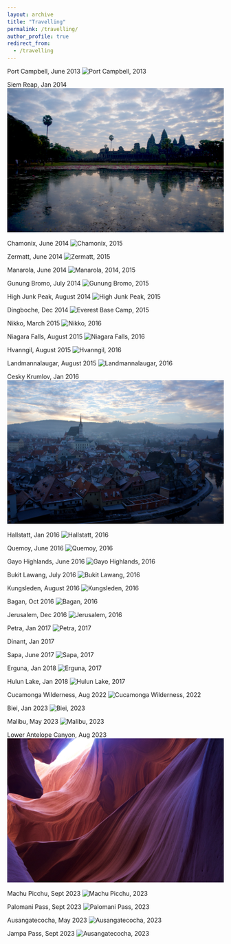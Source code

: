 ```yaml
---
layout: archive
title: "Travelling"
permalink: /travelling/
author_profile: true
redirect_from:
  - /travelling
---
```


Port Campbell, June 2013
<img class="fit-picture"
     src="/images/DSC3684.jpg"
     alt="Port Campbell, 2013">
     
     
Siem Reap, Jan 2014
<img class="fit-picture"
     src="/images/DSC4980.jpg"
     alt="Siem Reap, 2014">
     

Chamonix, June 2014
<img class="fit-picture"
     src="/images/DSC5916.jpg"
     alt="Chamonix, 2015">
     

Zermatt, June 2014
<img class="fit-picture"
     src="/images/DSC6041.jpg"
     alt="Zermatt, 2015">
     

Manarola, June 2014
<img class="fit-picture"
     src="/images/DSC6531.jpg"
     alt="Manarola, 2014, 2015">
     

Gunung Bromo, July 2014
<img class="fit-picture"
     src="/images/DSC6861.jpg"
     alt="Gunung Bromo, 2015">


High Junk Peak, August 2014
<img class="fit-picture"
     src="/images/DSC7315.jpg"
     alt="High Junk Peak, 2015">
  
  
Dingboche, Dec 2014 
<img class="fit-picture"
     src="/images/DSC7392.jpg"
     alt="Everest Base Camp, 2015 ">


Nikko, March 2015
<img class="fit-picture"
     src="/images/DSC8054.jpg"
     alt="Nikko, 2016 ">
  
  
Niagara Falls, August 2015
<img class="fit-picture"
     src="/images/DSC8549.jpg"
     alt="Niagara Falls, 2016">


Hvanngil, August 2015 
<img class="fit-picture"
     src="/images/DSC8574.jpg"
     alt="Hvanngil, 2016 ">
  
  
Landmannalaugar, August 2015
<img class="fit-picture"
     src="/images/DSC9176.jpg"
     alt="Landmannalaugar, 2016">


Cesky Krumlov, Jan 2016
<img class="fit-picture"
     src="/images/DSC9751.jpg"
     alt="Cesky Krumlov, 2016">
  
 
Hallstatt, Jan 2016
<img class="fit-picture"
     src="/images/DSC9991.jpg"
     alt="Hallstatt, 2016">
  

Quemoy, June 2016 
<img class="fit-picture"
     src="/images/DSC0262.jpg"
     alt="Quemoy, 2016">  
     
     
Gayo Highlands, June 2016 
<img class="fit-picture"
     src="/images/DSC0432.jpg"
     alt="Gayo Highlands, 2016">
     

Bukit Lawang, July 2016 
<img class="fit-picture"
     src="/images/DSC0453.jpg"
     alt="Bukit Lawang, 2016">
  
  
Kungsleden, August 2016 
<img class="fit-picture"
     src="/images/DSC0715.jpg"
     alt="Kungsleden, 2016 ">
  
  
Bagan, Oct 2016
<img class="fit-picture"
     src="/images/DSC1033.jpg"
     alt="Bagan, 2016">
  
  
Jerusalem, Dec 2016 
<img class="fit-picture"
     src="/images/DSC1119.jpg"
     alt="Jerusalem, 2016">
  
  
Petra, Jan 2017 
<img class="fit-picture"
     src="/images/DSC1195.jpg"
     alt="Petra, 2017">
  

Dinant, Jan 2017 
<img class="fit-picture"
     src="/images/DSC1578.jpg"
     alt="">
  
    
Sapa, June 2017 
<img class="fit-picture"
     src="/images/DSC1858.jpg"
     alt="Sapa, 2017">  
   
   
Erguna, Jan 2018 
<img class="fit-picture"
     src="/images/DSC2217.jpg"
     alt="Erguna, 2017 ">           
  
  
Hulun Lake, Jan 2018
<img class="fit-picture"
     src="/images/DSC2506.jpg"
     alt="Hulun Lake, 2017">    

  
Cucamonga Wilderness, Aug 2022
<img class="fit-picture"
     src="/images/IMG_5561.jpg"
     alt="Cucamonga Wilderness, 2022">    

  
Biei, Jan 2023
<img class="fit-picture"
     src="/images/IMG_6791.jpg"
     alt="Biei, 2023">    

  
Malibu, May 2023
<img class="fit-picture"
     src="/images/IMG_7877.jpg"
     alt="Malibu, 2023">  

  
Lower Antelope Canyon, Aug 2023
<img class="fit-picture"
     src="/images/_DSC2593.jpeg"
     alt="Lower Antelope Canyon, 2023">  

  
Machu Picchu, Sept 2023
<img class="fit-picture"
     src="/images/DSC2625.jpg"
     alt="Machu Picchu, 2023">  

  
Palomani Pass, Sept 2023
<img class="fit-picture"
     src="/images/_DSC2827.jpeg"
     alt="Palomani Pass, 2023">  

  
Ausangatecocha, May 2023
<img class="fit-picture"
     src="/images/_DSC2735.jpeg"
     alt="Ausangatecocha, 2023">

  
Jampa Pass, Sept 2023
<img class="fit-picture"
     src="/images/_DSC3017.jpeg"
     alt="Ausangatecocha, 2023">  
